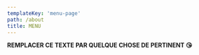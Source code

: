 ```yaml
---
templateKey: 'menu-page'
path: /about
title: MENU
---
```

**REMPLACER CE TEXTE PAR QUELQUE CHOSE DE PERTINENT 😘**